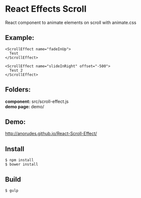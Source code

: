 # React Effects Scroll
React component to animate elements on scroll with animate.css
<br />
## Example:
```
<ScrollEffect name="fadeInUp">
  Test
</ScrollEffect>

<ScrollEffect name="slideInRight" offset="-500">
  Test 2
</ScrollEffect>
```

## Folders:
<b>component:</b> src/scroll-effect.js<br />
<b>demo page:</b> demo/<br />

## Demo:
http://anorudes.github.io/React-Scroll-Effect/

## Install
```
$ npm install
$ bower install
```

## Build
```
$ gulp
```



